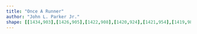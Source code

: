 ```yaml
---
title: "Once A Runner"
author: "John L. Parker Jr."
shape: [[1434,903],[1426,905],[1422,908],[1420,924],[1421,954],[1419,980],[1417,1072],[1414,1285],[1415,1413],[1413,1505],[1411,1522],[1410,1564],[1411,1587],[1408,1670],[1409,1689],[1407,1708],[1408,1725],[1407,1736],[1405,1741],[1405,1763],[1407,1769],[1412,1774],[1423,1779],[1436,1781],[1474,1782],[1492,1781],[1495,1780],[1498,1775],[1497,1736],[1500,1679],[1502,1551],[1502,1378],[1504,1347],[1505,1223],[1510,1044],[1510,980],[1513,920],[1512,908],[1509,905],[1482,903]]
---
```

